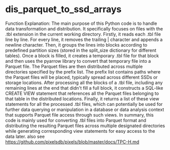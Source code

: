 # dis_parquet_to_ssd_arrays

Function Explanation:
The main purpose of this Python code is to handle data transformation and distribution. It specifically focuses on files with the .tbl extension in the current working directory.
Firstly, it reads each .tbl file line by line. For every line, it removes the trailing | character and appends a newline character. Then, it groups the lines into blocks according to predefined partition sizes (stored in the split_size dictionary for different tables).
Once a block is filled, it creates a temporary .tbl file for that block and then uses the pyarrow library to convert that temporary file into a Parquet file. The Parquet files are then distributed across multiple directories specified by the prefix list. The prefix list contains paths where the Parquet files will be placed, typically spread across different SSDs or storage locations.
After processing all the blocks of a .tbl file, including any remaining lines at the end that didn't fill a full block, it constructs a SQL-like CREATE VIEW statement that references all the Parquet files belonging to that table in the distributed locations. Finally, it returns a list of these view statements for all the processed .tbl files, which can potentially be used for further data querying or manipulation in a database or data analysis context that supports Parquet file access through such views.
In summary, this code is mainly used for converting .tbl files into Parquet format and distributing the resulting Parquet files across multiple designated directories while generating corresponding view statements for easy access to the data later.
also see https://github.com/pixelsdb/pixels/blob/master/docs/TPC-H.md

